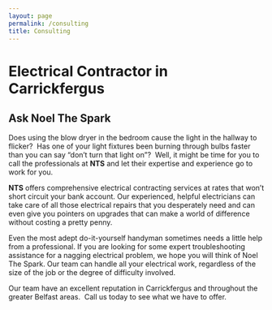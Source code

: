 ```yaml
---
layout: page
permalink: /consulting
title: Consulting
---
```


<h1>Electrical Contractor in Carrickfergus</h1><p>  
</p><h2>Ask Noel The Spark</h2><p>  
</p><p>Does using the blow dryer in the bedroom cause the light in the hallway to flicker?&nbsp; Has one of your light fixtures been burning through bulbs faster than you can say “don’t turn that light on”?&nbsp; Well, it might be time for you to call the professionals at <strong>NTS</strong> and let their expertise and experience go to work for you.</p><p>  
</p><p><strong>NTS</strong> offers comprehensive electrical contracting services at rates that won’t short circuit your bank account. Our experienced, helpful electricians can take care of all those electrical repairs that you desperately need and can even give you pointers on upgrades that can make a world of difference without costing a pretty penny.</p><p>  
</p><p>Even the most adept do-it-yourself handyman sometimes needs a little help from a professional. If you are looking for some expert troubleshooting assistance for a nagging electrical problem, we hope you will think of Noel The Spark. Our team can handle all your electrical work, regardless of the size of the job or the degree of difficulty involved.</p><p>  
</p><p>Our team have an excellent reputation in Carrickfergus and throughout the greater Belfast areas.&nbsp; Call us today to see what we have to offer.</p>